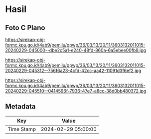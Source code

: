 # Hasil

## Foto C Plano

https://sirekap-obj-formc.kpu.go.id/4ab9/pemilu/ppwp/36/03/13/20/11/3603132011015-20240229-045000--dbe2c5a1-e240-48fd-860a-6a5ebee00fb9.jpg

https://sirekap-obj-formc.kpu.go.id/4ab9/pemilu/ppwp/36/03/13/20/11/3603132011015-20240229-045312--756f6a23-4cfd-42cc-aa42-11091d3f6ef2.jpg

https://sirekap-obj-formc.kpu.go.id/4ab9/pemilu/ppwp/36/03/13/20/11/3603132011015-20240229-045510--0414596f-7936-47e7-a8cc-38d0bb480372.jpg


## Metadata

| Key        | Value               |
| ---------- | ------------------- |
| Time Stamp | 2024-02-29 05:00:00 |



